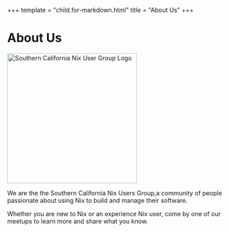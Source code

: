 +++
template = "child.for-markdown.html"
title = "About Us"
+++

# About Us

<img class="image" 
    width="300"
    height="300"
    src="/socalnug-logo.png" 
    alt="Southern California Nix User Group Logo" />

We are the the Southern California Nix Users Group,a community of people passionate about using Nix to build and manage their software.

Whether you are new to Nix or an experience Nix user, come by one of our meetups to learn more and share what you know.
